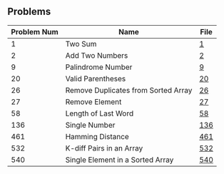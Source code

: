 ## Problems
Problem Num | Name | File
----------- | ---- | -----
1 | Two Sum | [1](1.swift)
2 | Add Two Numbers | [2](2.swift)
9 | Palindrome Number | [9](9.swift)
20 | Valid Parentheses | [20](20.swift)
26 | Remove Duplicates from Sorted Array | [26](26.swift)
27 | Remove Element | [27](27.swift)
58 | Length of Last Word | [58](58.swift)
136 | Single Number | [136](136.swift)
461 | Hamming Distance | [461](461.swift)
532 | K-diff Pairs in an Array | [532](532.swift)
540 | Single Element in a Sorted Array | [540](540.swift)